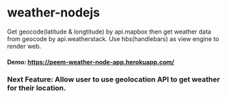 # weather-nodejs
Get geocode(latitude &amp; longtitude) by api.mapbox then get weather data from geocode by api.weatherstack. Use hbs(handlebars) as view engine to render web.
#### Demo: https://peem-weather-node-app.herokuapp.com/
### Next Feature: Allow user to use geolocation API to get weather for their location.
